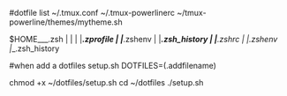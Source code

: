 #dotfile list
~/.tmux.conf
~/.tmux-powerlinerc
~/tmux-powerline/themes/mytheme.sh

$HOME___.zsh
        |  |
        |  |___.zprofile
        |  |___.zshenv
        |  |___.zsh_history
        |  |__.zshrc
        |
        |__.zshenv
        |__.zsh_history

#when add a dotfiles
setup.sh
    DOTFILES=(.addfilename)


chmod +x ~/dotfiles/setup.sh
cd ~/dotfiles
./setup.sh
